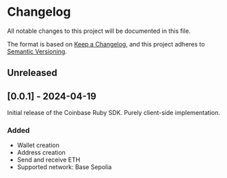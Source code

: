 # Changelog

All notable changes to this project will be documented in this file.

The format is based on [Keep a Changelog](https://keepachangelog.com/en/1.0.0/),
and this project adheres to [Semantic Versioning](https://semver.org/spec/v2.0.0.html).

## Unreleased

## [0.0.1] - 2024-04-19

Initial release of the Coinbase Ruby SDK. Purely client-side implementation.

### Added
- Wallet creation
- Address creation
- Send and receive ETH
- Supported network: Base Sepolia